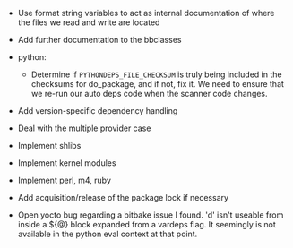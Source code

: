 - Use format string variables to act as internal documentation of where the
  files we read and write are located
- Add further documentation to the bbclasses
- python:

    - Determine if `PYTHONDEPS_FILE_CHECKSUM` is truly being included in the
      checksums for do_package, and if not, fix it. We need to ensure that we
      re-run our auto deps code when the scanner code changes.

- Add version-specific dependency handling
- Deal with the multiple provider case
- Implement shlibs
- Implement kernel modules
- Implement perl, m4, ruby
- Add acquisition/release of the package lock if necessary

- Open yocto bug regarding a bitbake issue I found. 'd' isn't useable from
  inside a ${@} block expanded from a vardeps flag. It seemingly is not
  available in the python eval context at that point.
